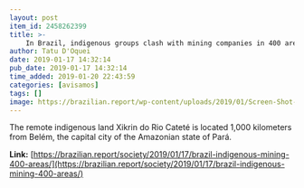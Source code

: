 ```yaml
---
layout: post
item_id: 2458262399
title: >-
    In Brazil, indigenous groups clash with mining companies in 400 areas
author: Tatu D'Oquei
date: 2019-01-17 14:32:14
pub_date: 2019-01-17 14:32:14
time_added: 2019-01-20 22:43:59
categories: [avisamos]
tags: []
image: https://brazilian.report/wp-content/uploads/2019/01/Screen-Shot-2019-01-17-at-12.19.25.png
---
```


The remote indigenous land Xikrin do Rio Cateté is located 1,000 kilometers from Belém, the capital city of the Amazonian state of Pará.

**Link:** [https://brazilian.report/society/2019/01/17/brazil-indigenous-mining-400-areas/](https://brazilian.report/society/2019/01/17/brazil-indigenous-mining-400-areas/)

